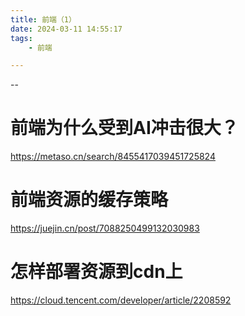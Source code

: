 ```yaml
---
title: 前端（1）
date: 2024-03-11 14:55:17
tags:
	- 前端

---
```


--

# 前端为什么受到AI冲击很大？

https://metaso.cn/search/8455417039451725824

# 前端资源的缓存策略

https://juejin.cn/post/7088250499132030983

# 怎样部署资源到cdn上

https://cloud.tencent.com/developer/article/2208592